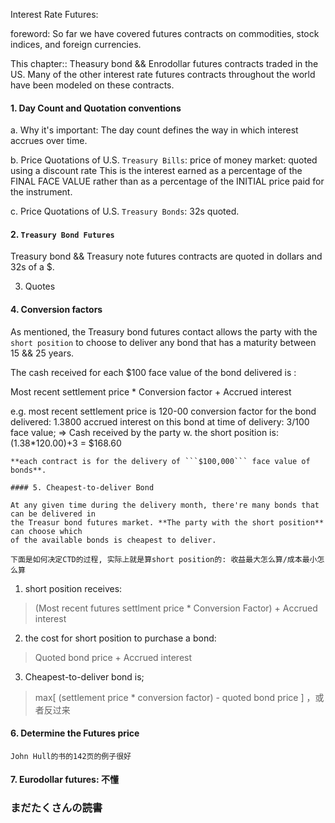 Interest Rate Futures: 

foreword: So far we have covered futures contracts on commodities, stock indices, and foreign currencies. 

This chapter:: Theasury bond && Enrodollar futures contracts traded in the US. Many of the other
interest rate futures contracts throughout the world have been modeled on these contracts.

#### 1. Day Count and Quotation conventions

  a. Why it's important: The day count defines the way in which interest accrues over time.
  
  b. Price Quotations of U.S. ```Treasury Bills```: price of money market: quoted using a discount rate
     This is the interest earned as a percentage of the FINAL FACE VALUE rather than as a 
     percentage of the INITIAL price paid for the instrument.
  
  c. Price Quotations of U.S. ```Treasury Bonds```: 32s quoted.



#### 2. ```Treasury Bond Futures```
Treasury bond && Treasury note futures contracts are quoted in dollars and 32s of a $.

3. Quotes

#### 4. Conversion factors
As mentioned, the Treasury bond futures contact allows the party with the ```short position```
to choose to deliver any bond that has a maturity between 15 && 25 years. 

The cash received for each $100 face value of the bond delivered is :

Most recent settlement price * Conversion factor + Accrued interest

e.g. 
most recent settlement price is 120-00
conversion factor for the bond delivered: 1.3800
accrued interest on this bond at time of delivery: $3/$100 face value;
=> 
Cash received by the party w. the short position is: (1.38*120.00)+3 = $168.60
```
**each contract is for the delivery of ```$100,000``` face value of bonds**.

#### 5. Cheapest-to-deliver Bond

At any given time during the delivery month, there're many bonds that can be delivered in
the Treasur bond futures market. **The party with the short position** can choose which 
of the available bonds is cheapest to deliver. 

下面是如何决定CTD的过程, 实际上就是算short position的: 收益最大怎么算/成本最小怎么算
```
1. short position receives: 
> (Most recent futures settlment price * Conversion Factor) + Accrued interest

2. the cost for short position to purchase a bond: 
>  Quoted bond price + Accrued interest

3. Cheapest-to-deliver bond is;
> max[ (settlement price * conversion factor) - quoted bond price ] ，或者反过来


#### 6. Determine the Futures price

``` John Hull的书的142页的例子很好 ```

#### 7. Eurodollar futures: 不懂

### まだたくさんの読書

